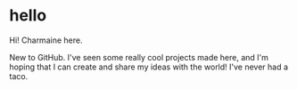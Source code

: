 # hello

Hi! Charmaine here. 

New to GitHub. I've seen some really cool projects made here, and I'm hoping that I can create and share my ideas with the world!
I've never had a taco.
